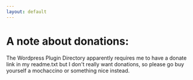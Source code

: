 ```yaml
---
layout: default
---
```


# A note about donations:

The Wordpress Plugin Directory apparently requires me to have a donate link in my readme.txt but I don't really want donations, so please go buy yourself a mochaccino or something nice instead.

